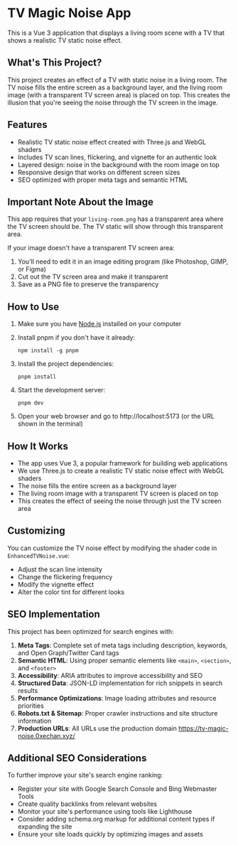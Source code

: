 # TV Magic Noise App

This is a Vue 3 application that displays a living room scene with a TV that shows a realistic TV static noise effect.

## What's This Project?

This project creates an effect of a TV with static noise in a living room. The TV noise fills the entire screen as a background layer, and the living room image (with a transparent TV screen area) is placed on top. This creates the illusion that you're seeing the noise through the TV screen in the image.

## Features

- Realistic TV static noise effect created with Three.js and WebGL shaders
- Includes TV scan lines, flickering, and vignette for an authentic look
- Layered design: noise in the background with the room image on top
- Responsive design that works on different screen sizes
- SEO optimized with proper meta tags and semantic HTML

## Important Note About the Image

This app requires that your `living-room.png` has a transparent area where the TV screen should be. The TV static will show through this transparent area.

If your image doesn't have a transparent TV screen area:
1. You'll need to edit it in an image editing program (like Photoshop, GIMP, or Figma)
2. Cut out the TV screen area and make it transparent
3. Save as a PNG file to preserve the transparency

## How to Use

1. Make sure you have [Node.js](https://nodejs.org/) installed on your computer
2. Install pnpm if you don't have it already:
   ```
   npm install -g pnpm
   ```

3. Install the project dependencies:
   ```
   pnpm install
   ```

4. Start the development server:
   ```
   pnpm dev
   ```

5. Open your web browser and go to http://localhost:5173 (or the URL shown in the terminal)

## How It Works

- The app uses Vue 3, a popular framework for building web applications
- We use Three.js to create a realistic TV static noise effect with WebGL shaders
- The noise fills the entire screen as a background layer
- The living room image with a transparent TV screen is placed on top
- This creates the effect of seeing the noise through just the TV screen area

## Customizing

You can customize the TV noise effect by modifying the shader code in `EnhancedTVNoise.vue`:
- Adjust the scan line intensity
- Change the flickering frequency
- Modify the vignette effect
- Alter the color tint for different looks

## SEO Implementation

This project has been optimized for search engines with:

1. **Meta Tags**: Complete set of meta tags including description, keywords, and Open Graph/Twitter Card tags
2. **Semantic HTML**: Using proper semantic elements like `<main>`, `<section>`, and `<footer>`
3. **Accessibility**: ARIA attributes to improve accessibility and SEO
4. **Structured Data**: JSON-LD implementation for rich snippets in search results
5. **Performance Optimizations**: Image loading attributes and resource priorities
6. **Robots.txt & Sitemap**: Proper crawler instructions and site structure information
7. **Production URLs**: All URLs use the production domain https://tv-magic-noise.0xechan.xyz/

## Additional SEO Considerations

To further improve your site's search engine ranking:
- Register your site with Google Search Console and Bing Webmaster Tools
- Create quality backlinks from relevant websites
- Monitor your site's performance using tools like Lighthouse
- Consider adding schema.org markup for additional content types if expanding the site
- Ensure your site loads quickly by optimizing images and assets
